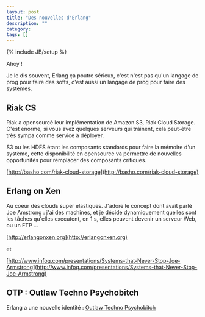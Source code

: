 ```yaml
---
layout: post
title: "Des nouvelles d'Erlang"
description: ""
category: 
tags: []
---
```

{% include JB/setup %}



Ahoy ! 


Je le dis souvent, Erlang ça poutre sérieux, c'est n'est pas qu'un langage de prog pour faire des softs, c'est aussi un langage de prog pour faire des systèmes. 



## Riak CS


Riak a opensourcé leur implémentation de Amazon S3, Riak Cloud Storage. C'est énorme, si vous avez quelques serveurs qui trâinent, cela peut-être très sympa comme service à déployer.

S3 ou les HDFS étant les composants standards pour faire la mémoire d'un système, cette disponibilité en opensource va permettre de nouvelles opportunités pour remplacer des composants critiques.


[http://basho.com/riak-cloud-storage](http://basho.com/riak-cloud-storage)


## Erlang on Xen

Au coeur des clouds super elastiques. J'adore le concept dont avait parlé Joe Amstrong : j'ai des machines, et je décide dynamiquement quelles sont les tâches qu'elles executent, en 1 s, elles peuvent devenir un serveur Web, ou un FTP ...


[http://erlangonxen.org](http://erlangonxen.org)


et

[http://www.infoq.com/presentations/Systems-that-Never-Stop-Joe-Armstrong](http://www.infoq.com/presentations/Systems-that-Never-Stop-Joe-Armstrong)



## OTP : Outlaw Techno Psychobitch

Erlang a une nouvelle identité : [Outlaw Techno Psychobitch](http://www.youtube.com/watch?feature=player_embedded&v=rRbY3TMUcgQ)




